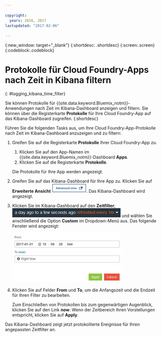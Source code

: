 ```yaml
---

copyright:
  years: 2016, 2017
lastupdated: "2017-02-06"

---
```



{:new_window: target="_blank"}
{:shortdesc: .shortdesc}
{:screen:.screen}
{:codeblock:.codeblock}


# Protokolle für Cloud Foundry-Apps nach Zeit in Kibana filtern
{: #logging_kibana_time_filter}


Sie können Protokolle für {{site.data.keyword.Bluemix_notm}}-Anwendungen nach Zeit im Kibana-Dashboard anzeigen und filtern. Sie können über die Registerkarte **Protokolle** für Ihre Cloud Foundry-App auf das Kibana-Dashboard zugreifen. 
{:shortdesc}

Führen Sie die folgenden Tasks aus, um Ihre Cloud Foundry-App-Protokolle nach Zeit im Kibana-Dashboard anzuzeigen und zu filtern:

1. Greifen Sie auf die Registerkarte **Protokolle** Ihrer Cloud Foundry-App zu. 

    1. Klicken Sie auf den App-Namen im {{site.data.keyword.Bluemix_notm}}-Dashboard **Apps**.
    2. Klicken Sie auf die Registerkarte **Protokolle**. 
    
    Die Protokolle für Ihre App werden angezeigt.

2. Greifen Sie auf das Kibana-Dashboard für Ihre App zu. Klicken Sie auf **Erweiterte Ansicht** ![Link für erweiterte Ansicht](images/logging_advanced_view.jpg "Link für Erweiterte Ansicht"). Das Kibana-Dashboard wird angezeigt.


3. Klicken Sie im Kibana-Dashboard auf den **Zeitfilter**; ![Kibana-Zeitfilter](images/logging_kibana_time_filter.jpg "Kibana-Zeitfilter") und wählen Sie anschließend die Option **Custom** im Dropdown-Menü aus. Das folgende Fenster wird angezeigt:

    ![Angepasster Zeitfilter im Kibana-Dashboard](images/logging_custom_time_filter.jpg "Angepasster Zeitfilter im Kibana-Dashboard")

4. Klicken Sie auf Felder **From** und **To**, um die Anfangszeit und die Endzeit für Ihren Filter zu bearbeiten. 
    
    Zum Einschließen von Protokollen bis zum gegenwärtigen Augenblick, klicken Sie auf den Link **now**. 
    Wenn der Zeitbereich Ihren Vorstellungen entspricht, klicken Sie auf **Apply**. 

Das Kibana-Dashboard zeigt jetzt protokollierte Ereignisse für Ihren angepassten Zeitfilter an.
